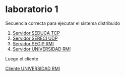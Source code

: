 # laboratorio 1

Secuencia correcta para ejecutar el sistema distribuido

1. [Servidor SEDUCA TCP](./src/seduca/ServidorSeducaTCP.java)
2. [Servidor SERECI UDP](./src/sereci/ServidorSereciUDP.java)
3. [Servidor SEGIP RMI](./src/segip/ServidorSegipRMI.java)
4. [Servidor UNIVERSIDAD RMI](./src/universidad/ServidorUniversidadRMI.java)

Luego el cliente

[Cliente UNIVERSIDAD RMI](./src/universidad/ClienteUniversidad.java)
